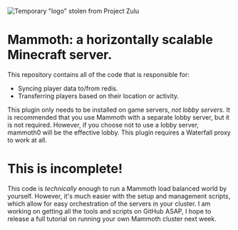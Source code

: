 ![Temporary "logo" stolen from Project Zulu](https://i.imgur.com/Iez9K9t.png)
# Mammoth: a horizontally scalable Minecraft server.
This repository contains all of the code that is responsible for:
- Syncing player data to/from redis.
- Transferring players based on their location or activity.

This plugin only needs to be installed on game servers, *not lobby servers*. It is recommended that you use Mammoth with a separate lobby server, but it is not required. However, if you choose not to use a lobby server, mammoth0 will be the effective lobby. This plugin requires a Waterfall proxy to work at all.

# This is incomplete! 
This code is *technically* enough to run a Mammoth load balanced world by yourself. However, it's much easier with the setup and management scripts, which allow for easy orchestration of the servers in your cluster. I am working on getting all the tools and scripts on GitHub ASAP, I hope to release a full tutorial on running your own Mammoth cluster next week.
